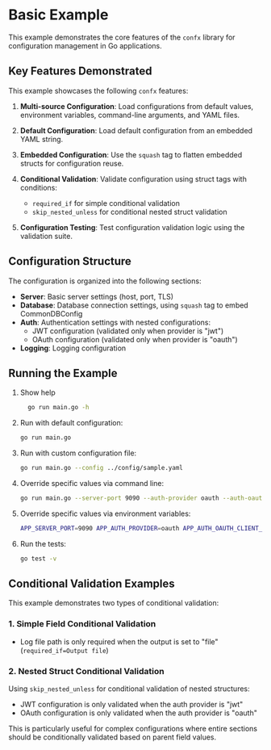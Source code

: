 # Basic Example

This example demonstrates the core features of the `confx` library for configuration management in Go applications.

## Key Features Demonstrated

This example showcases the following `confx` features:

1. **Multi-source Configuration**: Load configurations from default values, environment variables, command-line arguments, and YAML files.

2. **Default Configuration**: Load default configuration from an embedded YAML string.

3. **Embedded Configuration**: Use the `squash` tag to flatten embedded structs for configuration reuse.

4. **Conditional Validation**: Validate configuration using struct tags with conditions:

   - `required_if` for simple conditional validation
   - `skip_nested_unless` for conditional nested struct validation

5. **Configuration Testing**: Test configuration validation logic using the validation suite.

## Configuration Structure

The configuration is organized into the following sections:

- **Server**: Basic server settings (host, port, TLS)
- **Database**: Database connection settings, using `squash` tag to embed CommonDBConfig
- **Auth**: Authentication settings with nested configurations:
  - JWT configuration (validated only when provider is "jwt")
  - OAuth configuration (validated only when provider is "oauth")
- **Logging**: Logging configuration

## Running the Example

1. Show help

   ```bash
     go run main.go -h
   ```

2. Run with default configuration:

   ```bash
   go run main.go
   ```

3. Run with custom configuration file:

   ```bash
   go run main.go --config ../config/sample.yaml
   ```

4. Override specific values via command line:

   ```bash
   go run main.go --server-port 9090 --auth-provider oauth --auth-oauth-client-id "my-client" --auth-oauth-client-secret "my-secret"
   ```

5. Override specific values via environment variables:

   ```bash
   APP_SERVER_PORT=9090 APP_AUTH_PROVIDER=oauth APP_AUTH_OAUTH_CLIENT_ID="ev-client" APP_AUTH_OAUTH_CLIENT_SECRET="ev-secret" go run main.go
   ```

6. Run the tests:
   ```bash
   go test -v
   ```

## Conditional Validation Examples

This example demonstrates two types of conditional validation:

### 1. Simple Field Conditional Validation

- Log file path is only required when the output is set to "file" (`required_if=Output file`)

### 2. Nested Struct Conditional Validation

Using `skip_nested_unless` for conditional validation of nested structures:

- JWT configuration is only validated when the auth provider is "jwt"
- OAuth configuration is only validated when the auth provider is "oauth"

This is particularly useful for complex configurations where entire sections should be conditionally validated based on parent field values.
